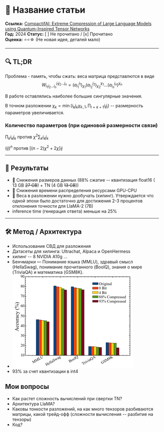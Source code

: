 # 📝 Название статьи

**Ссылка:** [CompactifAI: Extreme Compression of Large Language Models using Quantum-Inspired Tensor Networks](https://arxiv.org/pdf/2401.14109)  
**Год:** 2024
**Статус:** [ ] Не прочитано / [x] Прочитано  
**Оценка:** ⭐️⭐️☆ (Не новая идея, деталей мало)

---

## 🔍 TL;DR

Проблема - память, чтобы сжать: веса матрица представлются в виде
$$
W_{i_1i_2\ldots i_n}^{j_1j_2\ldots j_n} = (a_{i_1}^{j_1})_{\chi_1} (a_{i_2}^{j_2})^{\chi_1}_{\chi_2} \ldots (a_{i_n}^{j_n})^{\chi_n}
$$

В работе оставлялись наиболее большие сингулярные значения.

В точном разложении $\chi_k= \min (i_kj_k \chi_{k_-1}, \prod_{l=k + 1}i_lj_l)$ -- размерность параметров увеличивается.

### Количество параметров (при одиновой размерности связи)

$\prod_k i_kj_k$ против $\chi^2 \sum_k i_k j_k$

$(ij)^n$ против $[(n - 2)\chi^2  + 2\chi] ij$

---

## 🧠 Результаты

- 📌 Снижения размеров данных (88% сжатие -- квантизация float16 ( 13 GB ~~27 GB~~) + TN (4 GB ~~13 GB~~))
- 📌 Снижения времени распределения ресурсами GPU-CPU
- 📌 Веса в разложении нужно дообучать (хилинг). Утверждается что одной эпохи было достаточно для достижения 2-3 процентов отклонения точности для LlaMA-2 (7B)
- inference time (генерация ответа) меньше на 25%

---

## 🛠️ Метод / Архитектура

- Использование СВД для разложения
- Датасеты для хилинга: Ultrachat, Alpaca и OpenHermess
- хилинг -- 8 NVIDIA A10g ...
- Бенчмарки — Понимание языка (MMLU), здравый смысл (HellaSwag), понимание прочитанного (BoolQ), знания о мире (TriviaQA) и математика (GSM8K).
- ![alt text](images/ComactifyAI.png)
- 93% за счет квантизации в int4
  
## Мои вопросы

- Как растет сложность вычислений при свертки TN?
- Архитектура LlaMA?
- Каковы тонкости разложений, на как много тензоров разбиваются матрицы, какой трейд-офф (сложности вычисления -- разбитие на тензоры)
- Код?
